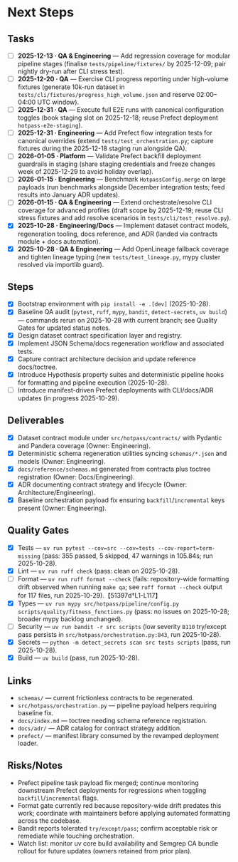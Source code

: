 # Next Steps

## Tasks

- [ ] **2025-12-13 · QA & Engineering** — Add regression coverage for modular pipeline stages (finalise `tests/pipeline/fixtures/` by 2025-12-09; pair nightly dry-run after CLI stress test).
- [ ] **2025-12-20 · QA** — Exercise CLI progress reporting under high-volume fixtures (generate 10k-run dataset in `tests/cli/fixtures/progress_high_volume.json` and reserve 02:00–04:00 UTC window).
- [ ] **2025-12-31 · QA** — Execute full E2E runs with canonical configuration toggles (book staging slot on 2025-12-18; reuse Prefect deployment `hotpass-e2e-staging`).
- [ ] **2025-12-31 · Engineering** — Add Prefect flow integration tests for canonical overrides (extend `tests/test_orchestration.py`; capture fixtures during the 2025-12-18 staging run alongside QA).
- [ ] **2026-01-05 · Platform** — Validate Prefect backfill deployment guardrails in staging (share staging credentials and freeze changes week of 2025-12-29 to avoid holiday overlap).
- [ ] **2026-01-15 · Engineering** — Benchmark `HotpassConfig.merge` on large payloads (run benchmarks alongside December integration tests; feed results into January ADR updates).
- [ ] **2026-01-15 · QA & Engineering** — Extend orchestrate/resolve CLI coverage for advanced profiles (draft scope by 2025-12-19; reuse CLI stress fixtures and add resolve scenarios in `tests/cli/test_resolve.py`).
- [x] **2025-10-28 · Engineering/Docs** — Implement dataset contract models, regeneration tooling, docs reference, and ADR (landed via contracts module + docs automation).
- [x] **2025-10-28 · QA & Engineering** — Add OpenLineage fallback coverage and tighten lineage typing (new `tests/test_lineage.py`, mypy cluster resolved via importlib guard).

## Steps

- [x] Bootstrap environment with `pip install -e .[dev]` (2025-10-28).
- [x] Baseline QA audit (`pytest`, `ruff`, `mypy`, `bandit`, `detect-secrets`, `uv build`) — commands rerun on 2025-10-28 with current branch; see Quality Gates for updated status notes.
- [x] Design dataset contract specification layer and registry.
- [x] Implement JSON Schema/docs regeneration workflow and associated tests.
- [x] Capture contract architecture decision and update reference docs/toctree.
- [x] Introduce Hypothesis property suites and deterministic pipeline hooks for formatting and pipeline execution (2025-10-28).
- [ ] Introduce manifest-driven Prefect deployments with CLI/docs/ADR updates (in progress 2025-10-29).

## Deliverables

- [x] Dataset contract module under `src/hotpass/contracts/` with Pydantic and Pandera coverage (Owner: Engineering).
- [x] Deterministic schema regeneration utilities syncing `schemas/*.json` and models (Owner: Engineering).
- [x] `docs/reference/schemas.md` generated from contracts plus toctree registration (Owner: Docs/Engineering).
- [x] ADR documenting contract strategy and lifecycle (Owner: Architecture/Engineering).
- [x] Baseline orchestration payload fix ensuring `backfill`/`incremental` keys present (Owner: Engineering).

## Quality Gates

- [x] Tests — `uv run pytest --cov=src --cov=tests --cov-report=term-missing` (pass: 355 passed, 5 skipped, 47 warnings in 105.84s; run 2025-10-28).
- [x] Lint — `uv run ruff check` (pass: clean on 2025-10-28).
- [ ] Format — `uv run ruff format --check` (fails: repository-wide formatting drift observed when running `make qa`; see `ruff format --check` output for 117 files, run 2025-10-29).【51397d†L1-L117】
- [x] Types — `uv run mypy src/hotpass/pipeline/config.py scripts/quality/fitness_functions.py` (pass: no issues on 2025-10-28; broader mypy backlog unchanged).
- [ ] Security — `uv run bandit -r src scripts` (low severity `B110` try/except pass persists in `src/hotpass/orchestration.py:843`, run 2025-10-28).
- [x] Secrets — `python -m detect_secrets scan src tests scripts` (pass, run 2025-10-28).
- [x] Build — `uv build` (pass, run 2025-10-28).

## Links

- `schemas/` — current frictionless contracts to be regenerated.
- `src/hotpass/orchestration.py` — pipeline payload helpers requiring baseline fix.
- `docs/index.md` — toctree needing schema reference registration.
- `docs/adr/` — ADR catalog for contract strategy addition.
- `prefect/` — manifest library consumed by the revamped deployment loader.

## Risks/Notes

- Prefect pipeline task payload fix merged; continue monitoring downstream Prefect deployments for regressions when toggling `backfill`/`incremental` flags.
- Format gate currently red because repository-wide drift predates this work; coordinate with maintainers before applying automated formatting across the codebase.
- Bandit reports tolerated `try/except/pass`; confirm acceptable risk or remediate while touching orchestration.
- Watch list: monitor uv core build availability and Semgrep CA bundle rollout for future updates (owners retained from prior plan).
